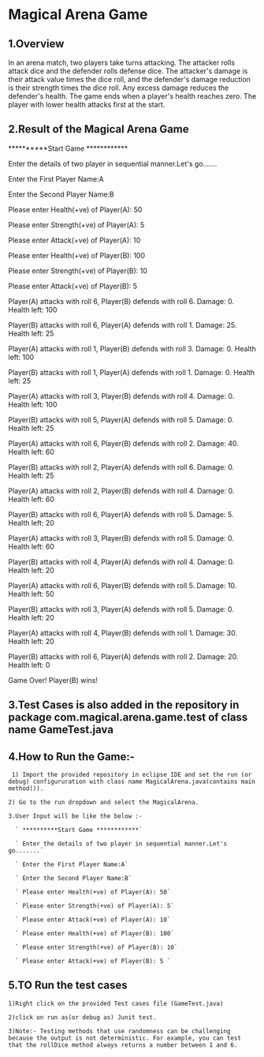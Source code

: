 # Magical Arena Game

## 1.Overview
In an arena match, two players take turns attacking. The attacker rolls attack dice and the defender rolls defense dice. 
The attacker's damage is their attack value times the dice roll, and the defender's damage reduction is their strength times the dice roll. 
Any excess damage reduces the defender's health. 
The game ends when a player's health reaches zero. The player with lower health attacks first at the start.


## 2.Result of the Magical Arena Game

**********Start Game ************

Enter the details of two player in sequential manner.Let's go.......

Enter the First Player Name:A

Enter the Second Player Name:B

Please enter Health(+ve) of Player(A): 50

Please enter Strength(+ve) of Player(A): 5

Please enter Attack(+ve) of Player(A): 10

Please enter Health(+ve) of Player(B): 100

Please enter Strength(+ve) of Player(B): 10

Please enter Attack(+ve) of Player(B): 5

Player(A) attacks with roll 6, Player(B) defends with roll 6. Damage: 0. Health left: 100

Player(B) attacks with roll 6, Player(A) defends with roll 1. Damage: 25. Health left: 25

Player(A) attacks with roll 1, Player(B) defends with roll 3. Damage: 0. Health left: 100

Player(B) attacks with roll 1, Player(A) defends with roll 1. Damage: 0. Health left: 25

Player(A) attacks with roll 3, Player(B) defends with roll 4. Damage: 0. Health left: 100

Player(B) attacks with roll 5, Player(A) defends with roll 5. Damage: 0. Health left: 25

Player(A) attacks with roll 6, Player(B) defends with roll 2. Damage: 40. Health left: 60

Player(B) attacks with roll 2, Player(A) defends with roll 6. Damage: 0. Health left: 25

Player(A) attacks with roll 2, Player(B) defends with roll 4. Damage: 0. Health left: 60

Player(B) attacks with roll 6, Player(A) defends with roll 5. Damage: 5. Health left: 20

Player(A) attacks with roll 3, Player(B) defends with roll 5. Damage: 0. Health left: 60

Player(B) attacks with roll 4, Player(A) defends with roll 4. Damage: 0. Health left: 20

Player(A) attacks with roll 6, Player(B) defends with roll 5. Damage: 10. Health left: 50

Player(B) attacks with roll 3, Player(A) defends with roll 5. Damage: 0. Health left: 20

Player(A) attacks with roll 4, Player(B) defends with roll 1. Damage: 30. Health left: 20

Player(B) attacks with roll 6, Player(A) defends with roll 2. Damage: 20. Health left: 0

Game Over! Player(B) wins!


## 3.Test Cases is also added in the repository in package com.magical.arena.game.test of class name GameTest.java

## 4.How to Run the Game:-
   ` 1) Import the provided repository in eclipse IDE and set the run (or debug) configururation with class name MagicalArena.java(contains main method()).`
   
   ` 2) Go to the run dropdown and select the MagicalArena. `
   
   ` 3.User Input will be like the below :- `
   
      ` **********Start Game ************`
      
      ` Enter the details of two player in sequential manner.Let's go.......`
      
      ` Enter the First Player Name:A`
      
      ` Enter the Second Player Name:B`
      
      ` Please enter Health(+ve) of Player(A): 50`
      
      ` Please enter Strength(+ve) of Player(A): 5`
      
      ` Please enter Attack(+ve) of Player(A): 10`
      
      ` Please enter Health(+ve) of Player(B): 100`
      
      ` Please enter Strength(+ve) of Player(B): 10`
      
      ` Please enter Attack(+ve) of Player(B): 5 `
	
## 5.TO Run the test cases 
  `1)Right click on the provided Test cases file (GameTest.java)`
  
  `2)click on run as(or debug as) Junit test.`
  
  `3)Note:- Testing methods that use randomness can be challenging because the output is not deterministic. For example, you can test that the rollDice method always returns a number between 1 and 6.`
  
